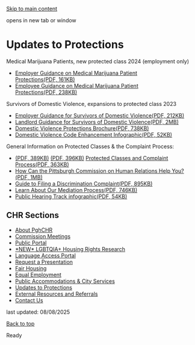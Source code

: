 [Skip to main content](https://www.pittsburghpa.gov/City-Government/Boards-Authorities-Commissions/List-of-Boards-Authorities-Commissions/Commission-on-Human-Relations/Updates-to-Protections#main-content)

opens in new tab or window

# Updates to Protections

Medical Marijuana Patients, new protected class 2024 (employment only)

- [Employer Guidance on Medical Marijuana Patient Protections(PDF, 161KB)](https://www.pittsburghpa.gov/files/assets/city/v/1/bac/documents/chr/resources/mm-employer-guidance.pdf "Employer Guidance for Medical Marijuana Patients Protections")
- [Employee Guidance on Medical Marijuana Patient Protections(PDF, 238KB)](https://www.pittsburghpa.gov/files/assets/city/v/1/bac/documents/chr/resources/mm-employee-guidance.pdf "Employee Guidance on Medical Marijuana Patients Protections")


Survivors of Domestic Violence, expansions to protected class 2023

- [Employer Guidance for Survivors of Domestic Violence(PDF, 212KB)](https://www.pittsburghpa.gov/files/assets/city/v/1/bac/documents/chr/resources/guidance-survivors-of-domestic-violence-employers-20240327.pdf "Employment Guidance for Survivors of Domestic Violence")
- [Landlord Guidance for Survivors of Domestic Violence(PDF, 2MB)](https://www.pittsburghpa.gov/files/assets/city/v/1/bac/documents/chr/resources/housing-guidance-survivors-of-dv.pdf "Housing Guidance for Survivors of Domestic Violence brochure")
- [Domestic Violence Protections Brochure(PDF, 738KB)](https://www.pittsburghpa.gov/files/assets/city/v/1/bac/documents/chr/resources/dv-protections-brochure.pdf "Domestic Violence Protections brochure")
- [Domestic Violence Code Enhancement Infographic(PDF, 52KB)](https://www.pittsburghpa.gov/files/assets/city/v/1/bac/documents/chr/resources/dv-code-enhancement-infographic-updated-2024.05.02.pdf "2023 Survivors of Domestic Violence enhanced protections")

General Information on Protected Classes & the Complaint Process:

- [(PDF, 389KB)](https://www.pittsburghpa.gov/files/assets/city/v/1/bac/documents/chr/resources/16878_protected_classes_and_complaint_process_two_sided_20211221.pdf) [(PDF, 396KB)](https://www.pittsburghpa.gov/files/content/city/v/21/city-government/boards-authorities-commissions/list-of-boards-authorities-commissions/commission-on-human-relations/updates-to-protections/approved-protected-classes-complaint-process-chart-redesign-2024-1.pdf "Protected Classes & Complaint Process Chart redesign 2025") [Protected Classes and Complaint Process(PDF, 363KB)](https://www.pittsburghpa.gov/files/assets/city/v/1/bac/documents/chr/approved-protected-classes-complaint-process-chart-redesign-2024.pdf "Protected Classes & Complaint Process Chart redesign 2024.pdf")
- [How Can the Pittsburgh Commission on Human Relations Help You?(PDF, 1MB)](https://www.pittsburghpa.gov/files/assets/city/v/1/bac/documents/chr/resources/16882_how_can_the_commission_help_you_20211221.pdf)
- [Guide to Filing a Discrimination Complaint(PDF, 895KB)](https://www.pittsburghpa.gov/files/assets/city/v/1/bac/documents/chr/resources/883_new_guide_to_filing_a_discrimination_complaint_pamphlet.pdf)
- [Learn About Our Mediation Process(PDF, 746KB)](https://www.pittsburghpa.gov/files/assets/city/v/1/bac/documents/chr/resources/887_new_mediation_pamphlet.pdf)
- [Public Hearing Track infographic(PDF, 54KB)](https://www.pittsburghpa.gov/files/assets/city/v/1/bac/documents/chr/resources/public-hearing-track-one-pager.pdf "Public Hearing Track one-pager.pdf")

## CHR Sections

- [About PghCHR](https://www.pittsburghpa.gov/City-Government/Boards-Authorities-Commissions/List-of-Boards-Authorities-Commissions/Commission-on-Human-Relations/About-PghCHR)
- [Commission Meetings](https://www.pittsburghpa.gov/City-Government/Boards-Authorities-Commissions/List-of-Boards-Authorities-Commissions/Commission-on-Human-Relations/Commission-Meetings)
- [Public Portal](https://www.pittsburghpa.gov/City-Government/Boards-Authorities-Commissions/List-of-Boards-Authorities-Commissions/Commission-on-Human-Relations/Public-Portal)
- [\*NEW\* LGBTQIA+ Housing Rights Research](https://www.pittsburghpa.gov/City-Government/Boards-Authorities-Commissions/List-of-Boards-Authorities-Commissions/Commission-on-Human-Relations/LGBTQIA-Housing-Rights-Research)
- [Language Access Portal](https://www.pittsburghpa.gov/City-Government/Boards-Authorities-Commissions/List-of-Boards-Authorities-Commissions/Commission-on-Human-Relations/Language-Access-Portal)
- [Request a Presentation](https://www.pittsburghpa.gov/City-Government/Boards-Authorities-Commissions/List-of-Boards-Authorities-Commissions/Commission-on-Human-Relations/Request-a-Presentation)
- [Fair Housing](https://www.pittsburghpa.gov/City-Government/Boards-Authorities-Commissions/List-of-Boards-Authorities-Commissions/Commission-on-Human-Relations/Fair-Housing)
- [Equal Employment](https://www.pittsburghpa.gov/City-Government/Boards-Authorities-Commissions/List-of-Boards-Authorities-Commissions/Commission-on-Human-Relations/Equal-Employment)
- [Public Accommodations & City Services](https://www.pittsburghpa.gov/$b9015858-988c-48a4-9473-7c1903df083e4$/City-Government/Boards-Authorities-Commissions/List-of-Boards-Authorities-Commissions/Commission-on-Human-Relations/Public-Accommodations-City-Services)
- [Updates to Protections](https://www.pittsburghpa.gov/City-Government/Boards-Authorities-Commissions/List-of-Boards-Authorities-Commissions/Commission-on-Human-Relations/Updates-to-Protections)
- [External Resources and Referrals](https://www.pittsburghpa.gov/City-Government/Boards-Authorities-Commissions/List-of-Boards-Authorities-Commissions/Commission-on-Human-Relations/External-Resources-and-Referrals)
- [Contact Us](https://www.pittsburghpa.gov/City-Government/Boards-Authorities-Commissions/List-of-Boards-Authorities-Commissions/Commission-on-Human-Relations/Contact-Us)

last updated: 08/08/2025

[Back to top](https://www.pittsburghpa.gov/City-Government/Boards-Authorities-Commissions/List-of-Boards-Authorities-Commissions/Commission-on-Human-Relations/Updates-to-Protections#body-top)

Ready
